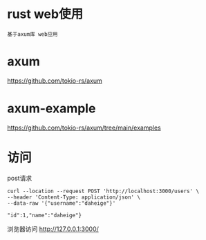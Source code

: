 # rust web使用
    基于axum库 web应用

# axum
https://github.com/tokio-rs/axum

# axum-example
https://github.com/tokio-rs/axum/tree/main/examples

# 访问
post请求
```shell
curl --location --request POST 'http://localhost:3000/users' \
--header 'Content-Type: application/json' \
--data-raw '{"username":"daheige"}'

"id":1,"name":"daheige"}
```

浏览器访问
http://127.0.0.1:3000/
